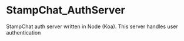 # StampChat_AuthServer
StampChat auth server written in Node (Koa). This server handles user authentication
